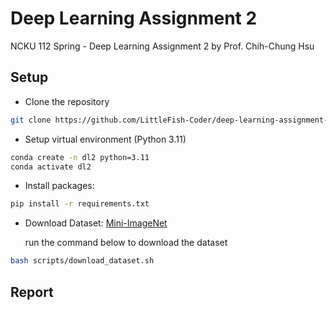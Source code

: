 # Deep Learning Assignment 2
NCKU 112 Spring - Deep Learning Assignment 2 by Prof. Chih-Chung Hsu
## Setup
- Clone the repository
```bash
git clone https://github.com/LittleFish-Coder/deep-learning-assignment-2.git
```
- Setup virtual environment (Python 3.11)
```bash
conda create -n dl2 python=3.11
conda activate dl2
```
- Install packages: 
```bash
pip install -r requirements.txt
```
- Download Dataset: [Mini-ImageNet](https://cchsu.info/files/images.zip)

    run the command below to download the dataset
```bash
bash scripts/download_dataset.sh
```

## Report

